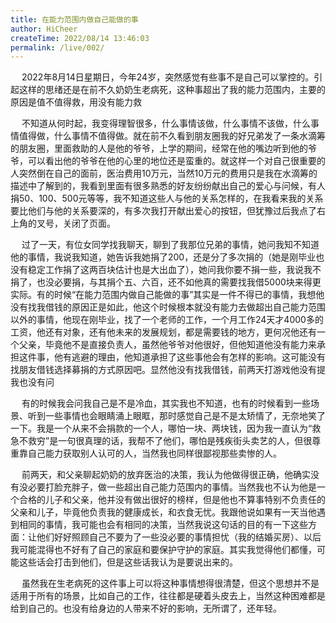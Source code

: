```yaml
---
title: 在能力范围内做自己能做的事
author: HiCheer
createTime: 2022/08/14 13:46:03
permalink: /live/002/
---
```

<p>
&emsp;
2022年8月14日星期日，今年24岁，突然感觉有些事不是自己可以掌控的。引起这样的思绪还是在前不久奶奶生老病死，这种事超出了我的能力范围内，主要的原因是值不值得救，用没有能力救
</p>
<p>
&emsp;
不知道从何时起，我变得理智很多，什么事情该做，什么事情不该做，什么事情值得做，什么事情不值得做。就在前不久看到朋友圈我的好兄弟发了一条水滴筹的朋友圈，里面救助的人是他的爷爷，上学的期间，经常在他的嘴边听到他的爷爷，可以看出他的爷爷在他的心里的地位还是蛮重的。就这样一个对自己很重要的人突然倒在自己的面前，医治费用10万元，当然10万元的费用只是我在水滴筹的描述中了解到的，我看到里面有很多熟悉的好友纷纷献出自己的爱心与问候，有人捐50、100、500元等等，我不知道这些人与他的关系怎样的，在我看来我的关系要比他们与他的关系要深的，有多次我打开献出爱心的按钮，但犹豫过后我点了右上角的叉号，关闭了页面。
</p>
<p>
&emsp;
过了一天，有位女同学找我聊天，聊到了我那位兄弟的事情，她问我知不知道他的事情，我说我知道，她告诉我她捐了200，还是分了多次捐的（她是刚毕业也没有稳定工作捐了这两百块估计也是大出血了），她问我你要不捐一些，我说我不捐了，也没必要捐，与其捐个五、六百，还不如他真的需要找我借5000块来得更实际。有的时候“在能力范围内做自己能做的事”其实是一件不得已的事情，我想他没有找我借钱的原因正是如此，他这个时候根本就没有能力去做超出自己能力范围以外的事情，他现在刚毕业，找了一个老师的工作，一个月工作24天才4000多的工资，他还有对象，还有他未来的发展规划，都是需要钱的地方，更何况他还有一个父亲，毕竟他不是直接负责人，虽然他爷爷对他很好，但他知道他没有能力来承担这件事，他有逃避的理由，他知道承担了这些事他会有怎样的影响。这可能没有找朋友借钱选择募捐的方式原因吧。显然他没有找我借钱，前两天打游戏他没有提我也没有问
</p>
<p>
&emsp;
有的时候我会问我自己是不是冷血，其实我也不知道，也有的时候看到一些场景、听到一些事情也会眼睛涌上眼眶，那时感觉自己是不是太矫情了，无奈地笑了一下。我是一个从来不会捐款的一个人，哪怕一块、两块钱，因为我一直认为“救急不救穷”是一句很真理的话，我帮不了他们，哪怕是残疾街头卖艺的人，但很尊重靠自己能力获取别人认可的人，当然我也同样很鄙视那些卖惨的人。
</p>
<p>
&emsp;
前两天，和父亲聊起奶奶的放弃医治的决策，我认为他做得很正确，他确实没有没必要打脸充胖子，做一些超出自己能力范围内的事情。当然我也不认为他是一个合格的儿子和父亲，他并没有做出很好的榜样，但是他也不算事特别不负责任的父亲和儿子，毕竟他负责我的健康成长，和衣食无忧。我跟他说如果有一天当他遇到相同的事情，我可能也会有相同的决策，当然我说这句话的目的有一下这些方面：让他们好好照顾自己不要为了一些没必要的事情担忧（我的结婚买房）、以后我可能混得也不好有了自己的家庭和要保护守护的家庭。其实我觉得他们都懂，可能这些话会打击到他们，但是这些话我认为是要说出来的。
</p>
<p>
&emsp;
虽然我在生老病死的这件事上可以将这种事情想得很清楚，但这个思想并不是适用于所有的场景，比如自己的工作，往往都是硬着头皮去上，当然这种困难都是给到自己的。也没有给身边的人带来不好的影响，无所谓了，还年轻。
</p>
